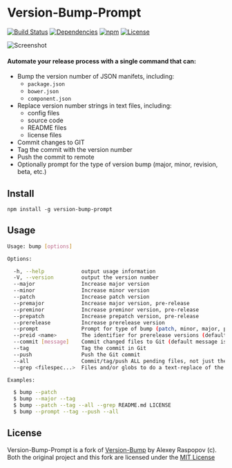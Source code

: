 # Version-Bump-Prompt

[![Build Status](https://api.travis-ci.org/BigstickCarpet/version-bump-prompt.svg?branch=master)](https://travis-ci.org/BigstickCarpet/version-bump-prompt)
[![Dependencies](https://david-dm.org/BigstickCarpet/version-bump-prompt.svg)](https://david-dm.org/bigstickcarpet/version-bump-prompt)
[![npm](http://img.shields.io/npm/v/version-bump-prompt.svg)](https://www.npmjs.com/package/version-bump-prompt)
[![License](https://img.shields.io/npm/l/version-bump-prompt.svg)](http://en.wikipedia.org/wiki/MIT_License)

![Screenshot](http://bigstickcarpet.com/version-bump-prompt/img/screenshot.gif)

#### Automate your release process with a single command that can:

 * Bump the version number of JSON manifets, including:
    -  `package.json`
    -  `bower.json`
    -  `component.json`
 * Replace version number strings in text files, including:
    -  config files
    -  source code
    -  README files
    -  license files
 * Commit changes to GIT
 * Tag the commit with the version number
 * Push the commit to remote
 * Optionally prompt for the type of version bump (major, minor, revision, beta, etc.)


## Install

	npm install -g version-bump-prompt


## Usage

```bash
Usage: bump [options]

Options:

  -h, --help            output usage information
  -V, --version         output the version number
  --major               Increase major version
  --minor               Increase minor version
  --patch               Increase patch version
  --premajor            Increase major version, pre-release
  --preminor            Increase preminor version, pre-release
  --prepatch            Increase prepatch version, pre-release
  --prerelease          Increase prerelease version
  --prompt              Prompt for type of bump (patch, minor, major, premajor, prerelase, etc.)
  --preid <name>        The identifier for prerelease versions (default is "beta")
  --commit [message]    Commit changed files to Git (default message is "release vX.X.X")
  --tag                 Tag the commit in Git
  --push                Push the Git commit
  --all                 Commit/tag/push ALL pending files, not just the ones changed by bump
  --grep <filespec...>  Files and/or globs to do a text-replace of the old version number with the new one

Examples:

  $ bump --patch
  $ bump --major --tag
  $ bump --patch --tag --all --grep README.md LICENSE
  $ bump --prompt --tag --push --all
```


## License

Version-Bump-Prompt is a fork of [Version-Bump](https://github.com/alexeyraspopov/node-bump) by Alexey Raspopov (c).
Both the original project and this fork are licensed under the [MIT License](http://en.wikipedia.org/wiki/MIT_License)
